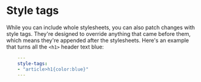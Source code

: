 # Style tags

While you can include whole stylesheets, you can also patch changes
with style tags. They're designed to override anything that came
before them, which means they're appended after the stylesheets.
Here's an example that turns all the `<h1>` header text blue:

```yaml
    ---
    style-tags:
    - "article>h1{color:blue}"
    ---
```

